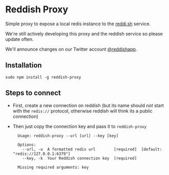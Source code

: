 Reddish Proxy
=============

Simple proxy to expose a local redis instance to the [reddi.sh](https://reddi.sh) service.

We're still actively developing this proxy and the reddish service so please update often.

We'll announce changes on our Twitter account [@reddishapp](https://twitter.com/reddishapp).


Installation
------------

`sudo npm install -g reddish-proxy`


Steps to connect
----------------

* First, create a new connection on reddish (but its name should *not* start with the `redis://` protocol, otherwise reddish will think its a public connection)

* Then just copy the connection key and pass it to `reddish-proxy`

        Usage: reddish-proxy --url [url] --key [key]

        Options:
          --url, -u  A formatted redis url        [required]  [default: "redis://127.0.0.1:6379"]
          --key, -k  Your Reddish connection key  [required]

        Missing required arguments: key
